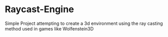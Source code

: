 # Raycast-Engine
Simple Project attempting to create a 3d environment using the ray casting method used in games like Wolfenstein3D
